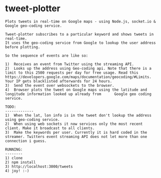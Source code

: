 tweet-plotter
=============

    Plots tweets in real-time on Google maps - using Node.js, socket.io & Google geo-coding service.

    Tweet-plotter subscribes to a particular keyword and shows tweets in real-time. 
    It uses the geo-coding service from Google to lookup the user address before plotting. 

    So the sequence of events are like so: 

    1)  Receives an event from Twitter using the streaming API.
    2)  Looks up the address using Geo-coding api. Note that there is a limit to this 2500 requests per day for free usage. Read this https://developers.google.com/maps/documentation/geocoding/#Limits. Your IP gets blacklisted afterwards for 24 hours.
    3)  Send the event over websockets to the browser. 
    4)  Browser plots the tweet on Google maps using the latitude and longitude information looked up already from      Google geo coding service.

    TODO:
    -------------
    1)  When the lat, lon info is in the tweet don't lookup the address using geo-coding service.
    2)  When using web sockets it now services only the most recent client. Make it broadcast to all clients.
    3)  Make the keywords per user. Currently it is hard coded in the streamer. Twitters event streaming API does not let more than one connection i guess. 
    
    RUNNING:
    --------
    1) clone
    2) npm install
    3) http://localhost:3000/tweets
    4) joy! :-)




